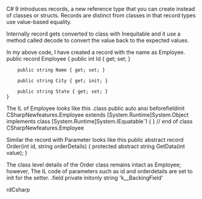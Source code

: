 C# 9 introduces records, a new reference type that you can create instead of classes or structs. Records are distinct from classes in that record types use value-based equality. 

Internally record gets converted to class with Inequitable<T> and it use a method called decode to convert the value back to the expected values. 

In my above code, I have created a record with the name as Employee. 
public record Employee
    {
        public int Id { get; set; }

        public string Name { get; set; }

        public string City { get; init; }

        public string State { get; set; }
    }

The IL of Employee looks like this
.class public auto ansi beforefieldinit CSharpNewfeatures.Employee
       extends [System.Runtime]System.Object
       implements class [System.Runtime]System.IEquatable`1<class CSharpNewfeatures.Employee>
{
} // end of class CSharpNewfeatures.Employee

Similar the record with Parameter  looks like this
 public abstract record Order(int id, string orderDetails)
    {
        protected abstract string GetData(int value);
    }

The class level details of the Order class remains intact as Employee; however, The IL code of parameters such as id and orderdetails are set to init for the setter. 
.field private initonly string '<orderDetails>k__BackingField'

rdCsharp
